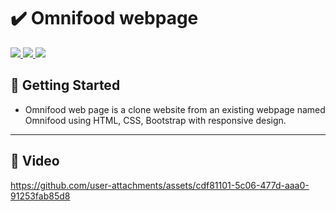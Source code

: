 # ✔️ Omnifood webpage

<div align="start">
     
   <a href="https://linkedin.com/in/sally-ahmed-ismail" target="_blank">
        <img src="https://img.shields.io/badge/LinkedIn-0077B5?style=for-the-badge&logo=linkedin&logoColor=white" target="_blank" />
    </a>
     
  <a href="mailto:engsaahmed8@gmail.com">
    <img src="https://img.shields.io/badge/Gmail-333333?style=for-the-badge&logo=gmail&logoColor=red" />
  </a>
  <a href="https://github.com/sally-ahmed-ismael?tab=repositories">
    <img src="https://img.shields.io/badge/Portfolio-0077B5?style=for-the-badge&logoColor=white" />
  </a>
  
</div>

## 🚀 Getting Started

- Omnifood web page is a clone website from an existing webpage named Omnifood using HTML, CSS, Bootstrap with responsive design.

<hr>






## 🎥 Video




https://github.com/user-attachments/assets/cdf81101-5c06-477d-aaa0-91253fab85d8







